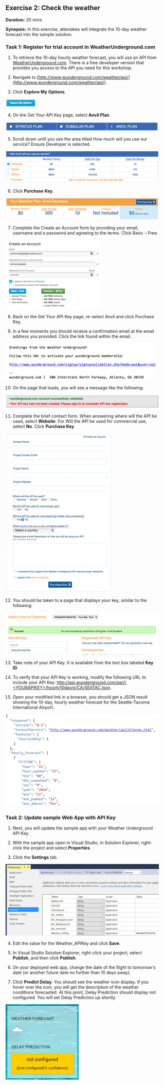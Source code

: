 ## Exercise 2: Check the weather

**Duration:** 20 mins

**Synopsis:** In this exercise, attendees will integrate the 10-day weather forecast into the sample solution.

### **Task 1:** Register for trial account in WeatherUnderground.com

1.	To retrieve the 10-day hourly weather forecast, you will use an API from [WeatherUnderground.com](https://www.wunderground.com/). There is a free developer version that provides you access to the API you need for this workshop.

2.	Navigate to [http://www.wunderground.com/weather/api/](http://www.wunderground.com/weather/api/).

3.	Click **Explore My Options**.
<img src="../images/explore_my_options.jpg" class="block"/>

4.	On the Get Your API Key page, select **Anvil Plan**.
<img src="../images/anvil_plan.jpg" class="block"/>

5.	Scroll down until you see the area titled How much will you use our service? Ensure Developer is selected.
<img src="../images/weather_service_use.jpg" class="block"/>

6.	Click **Purchase Key**.
<img src="../images/purchase_key.jpg" class="block"/>

7.	Complete the Create an Account form by providing your email, username and a password and agreeing to the terms. Click Basic – Free.
<img src="../images/create_an_account.jpg" class="block"/>

8.	Back on the Get Your API Key page, re-select Anvil and click Purchase Key.

9.	In a few moments you should receive a confirmation email at the email address you provided. Click the link found within the email.
<img src="../images/confirmation_email.jpg" class="block"/>

10.	On the page that loads, you will see a message like the following:
<img src="../images/successful_validation.jpg" class="block"/>

11.	Complete the brief contact form. When answering where will the API be used, select **Website**. For Will the API be used for commercial use, select **No**. Click **Purchase Key**.
<img src="../images/contact_form.jpg" class="block"/>

12.	You should be taken to a page that displays your key, similar to the following:
<img src="../images/key_display.jpg" class="block"/>

13.	Take note of your API Key. It is available from the text box labeled **Key ID**.

14.	To verify that your API Key is working, modify the following URL to include your API Key: [http://api.wunderground.com/api/\<YOURAPIKEY\>/hourly10day/q/CA/SEATAC.json](http://api.wunderground.com/api/<YOURAPIKEY>/hourly10day/q/CA/SEATAC.json).

15.	Open your modified link in a browser, you should get a JSON result showing the 10-day, hourly weather forecast for the Seattle-Tacoma International Airport.
<img src="../images/json_results.jpg" class="block"/>

### **Task 2:** Update sample Web App with API Key

1.	Next, you will update the sample app with your Weather Underground API Key. 

2.	With the sample app open in Visual Studio, in Solution Explorer, right-click the project and select **Properties**.

3.	Click the **Settings** tab.
<img src="../images/settings_tab.jpg" class="block"/>

4.	Edit the value for the Weather_APIKey and click **Save**.

5.	In Visual Studio Solution Explorer, right-click your project, select **Publish**, and then click **Publish**.

6.	On your deployed web app, change the date of the flight to tomorrow's date (or another future date no further than 10 days away). 

7.	Click **Predict Delay**. You should see the weather icon display. If you hover over the icon, you will get the description of the weather conditions forecasted. At this point, Delay Prediction should display not configured. You will set Delay Prediction up shortly.
<img src="../images/predict_delay.jpg" class="block"/>